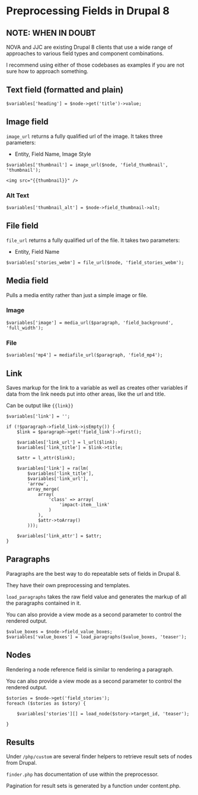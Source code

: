 # Preprocessing Fields in Drupal 8

## NOTE: WHEN IN DOUBT

NOVA and JJC are existing Drupal 8 clients that use a wide range of approaches to various field types and component combinations.

I recommend using either of those codebases as examples if you are not sure how to approach something.

## Text field (formatted and plain)

`$variables['heading'] = $node->get('title')->value;`

## Image field

`image_url` returns a fully qualified url of the image. It takes three parameters: 
- Entity, Field Name, Image Style 

`$variables['thumbnail'] = image_url($node, 'field_thumbnail', 'thumbnail');`

`<img src="{{thumbnail}}" />`

### Alt Text

`$variables['thumbnail_alt'] = $node->field_thumbnail->alt;`

## File field

`file_url` returns a fully qualified url of the file. It takes two parameters:
- Entity, Field Name

`$variables['stories_webm'] = file_url($node, 'field_stories_webm');`

## Media field

Pulls a media entity rather than just a simple image or file.

### Image

`$variables['image'] = media_url($paragraph, 'field_background', 'full_width');`

### File

`$variables['mp4'] = mediafile_url($paragraph, 'field_mp4');`

## Link

Saves markup for the link to a variable as well as creates other variables if data from the link needs put into other areas, like the url and title.

Can be output like `{{link}}`

````
$variables['link'] = '';

if (!$paragraph->field_link->isEmpty()) {
    $link = $paragraph->get('field_link')->first();

    $variables['link_url'] = l_url($link);
    $variables['link_title'] = $link->title;

    $attr = l_attr($link);

    $variables['link'] = ra(lm(
        $variables['link_title'],
        $variables['link_url'],
        'arrow',
        array_merge(
            array(
                'class' => array(
                    'impact-item__link'
                )
            ),
            $attr->toArray()
        )));

    $variables['link_attr'] = $attr;
}
````

## Paragraphs

Paragraphs are the best way to do repeatable sets of fields in Drupal 8.

They have their own preprocessing and templates.

`load_paragraphs` takes the raw field value and generates the markup of all the paragraphs contained in it.

You can also provide a view mode as a second parameter to control the rendered output.

````
$value_boxes = $node->field_value_boxes;
$variables['value_boxes'] = load_paragraphs($value_boxes, 'teaser');
````

## Nodes

Rendering a node reference field is similar to rendering a paragraph.

You can also provide a view mode as a second parameter to control the rendered output.

````
$stories = $node->get('field_stories');
foreach ($stories as $story) {

    $variables['stories'][] = load_node($story->target_id, 'teaser');

}
````

## Results

Under `/php/custom` are several finder helpers to retrieve result sets of nodes from Drupal.

`finder.php` has documentation of use within the preprocessor.

Pagination for result sets is generated by a function under content.php.

